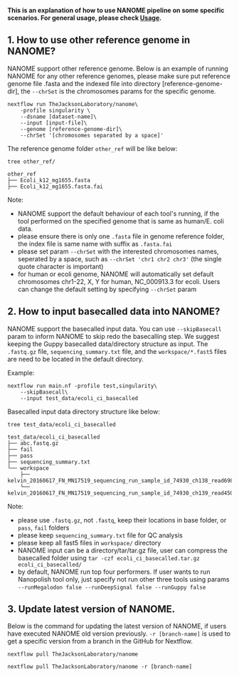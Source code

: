 **This is an explanation of how to use NANOME pipeline on some specific scenarios. For general usage, please check [Usage](https://github.com/TheJacksonLaboratory/nanome/blob/master/docs/Usage.md).**
## 1. How to use other reference genome in NANOME? 

NANOME support other reference genome. Below is an example of running NANOME for any other reference genomes, please make sure put reference genome file .fasta and the indexed file into directory [reference-genome-dir], the `--chrSet` is the chromosomes params for the specific genome. 

```angular2html
nextflow run TheJacksonLaboratory/nanome\
    -profile singularity \
    --dsname [dataset-name]\
    --input [input-file]\
    --genome [reference-genome-dir]\
    --chrSet '[chromosomes separated by a space]'
```

The reference genome folder `other_ref` will be like below:
```angular2html
tree other_ref/

other_ref
├── Ecoli_k12_mg1655.fasta
├── Ecoli_k12_mg1655.fasta.fai
```

Note: 
* NANOME support the default behaviour of each tool's running, if the tool performed on the specified genome that is same as human/E. coli data. 
* please ensure there is only one `.fasta` file in genome reference folder, the index file is same name with suffix as `.fasta.fai`
* please set param `--chrSet` with the interested chromosomes names, seperated by a space, such as `--chrSet 'chr1 chr2 chr3'` (the single quote character is important)
* for human or ecoli genome, NANOME will automatically set default chromosomes chr1-22, X, Y for human, NC_000913.3 for ecoli. Users can change the default setting by specifying `--chrSet` param

## 2. How to input basecalled data into NANOME? 

NANOME support the basecalled input data. You can use `--skipBasecall` param to inform NANOME to skip redo the basecalling step. We suggest keeping the Guppy basecalled data/directory structure as input. The `.fastq.gz` file, `sequencing_summary.txt` file, and the `workspace/*.fast5` files are need to be located in the default directory.  

Example:
```angular2html
nextflow run main.nf -profile test,singularity\
    --skipBasecall\
    --input test_data/ecoli_ci_basecalled
```

Basecalled input data directory structure like below:
```angular2html
tree test_data/ecoli_ci_basecalled

test_data/ecoli_ci_basecalled
├── abc.fastq.gz
├── fail
├── pass
├── sequencing_summary.txt
└── workspace
    ├── kelvin_20160617_FN_MN17519_sequencing_run_sample_id_74930_ch138_read698_strand.fast5
    └── kelvin_20160617_FN_MN17519_sequencing_run_sample_id_74930_ch139_read4507_strand.fast5
```
Note:
* please use `.fastq.gz`, not `.fastq`, keep their locations in base folder, or `pass`, `fail` folders
* please keep `sequencing_summary.txt` file for QC analysis
* please keep all fast5 files in `workspace/` directory
* NANOME input can be a directory/tar/tar.gz file, user can compress the basecalled folder using `tar -czf ecoli_ci_basecalled.tar.gz ecoli_ci_basecalled/`
* by default, NANOME run top four performers. If user wants to run Nanopolish tool only, just specify not run other three tools using params `--runMegalodon false --runDeepSignal false --runGuppy false`


## 3. Update latest version of NANOME.
Below is the command for updating the latest version of NANOME, if users have executed NANOME old version previously. `-r [branch-name]` is used to get a specific version from a branch in the GitHub for Nextflow.
```angular2html
nextflow pull TheJacksonLaboratory/nanome

nextflow pull TheJacksonLaboratory/nanome -r [branch-name]
```
